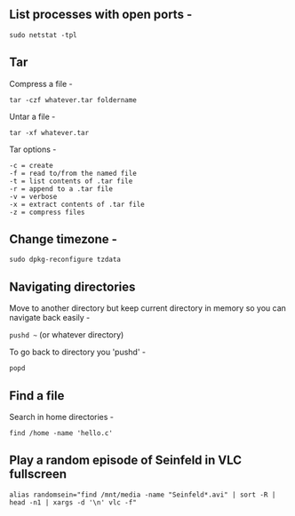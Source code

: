## List processes with open ports -

`sudo netstat -tpl`

## Tar

Compress a file -

`tar -czf whatever.tar foldername`

Untar a file -

`tar -xf whatever.tar`

Tar options -
	
	-c = create
	-f = read to/from the named file
	-t = list contents of .tar file
	-r = append to a .tar file
	-v = verbose
	-x = extract contents of .tar file
	-z = compress files

## Change timezone -

`sudo dpkg-reconfigure tzdata`

## Navigating directories

Move to another directory but keep current directory in memory so you can navigate back easily -

`pushd ~` (or whatever directory)

To go back to directory you 'pushd' -

`popd`

## Find a file

Search in home directories -

`find /home -name 'hello.c'`

## Play a random episode of Seinfeld in VLC fullscreen

`alias randomsein="find /mnt/media -name "Seinfeld*.avi" | sort -R | head -n1 | xargs -d '\n' vlc -f"`
